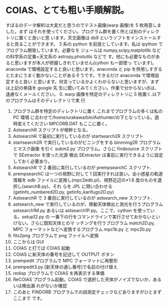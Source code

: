 # COIAS、とても粗い手順解説。

すばるのデータ解析は大変だと思うのでテスト画像(warp 画像)を 5 枚用意しました。まず はそれを使ってください。プログラム群を置く所とは別のディレクトリに置くと良いと思 います。天文画像は ds9 というソフトをインストールすると見ることができます。
3 系の python を前提としています。私は ipython でプログラム開発しています。必要なモ ジュールは numpy,scipy,matplotlib などの科学系の定番+天文系の astropy,photutils などで す。他にも必要なものがあると思いますが本人が把握しきれていません(cython も一部使っ ています)。anaconda で環境設定すると良いと思います。anaconda と pip を併用しすぎる とたまにうまく動かないことがあるそうです。できるだけ anaconda で環境設定すると良い と思います。何言っているかよくわからないと思いますが、まずは上記の単語を google 先 生に聞いてみてください。作業で分からない点は、遠慮なくメールください。
0. warp 画像を特定のディレクトリに 5 枚置く.以下のプログラムはそのディレクトリで実 行
1. プログラム群を特定のディレクトリに置く.これまでプログラムの多くは私の PC 環境 に合わせて/home/urakawa/bin/Asthunter/の下となっている。適時変えてください MPCORB.DAT もここに置く。
2. AstsearchR スクリプトが根幹となる。
3. AstsearchR で最初に実行しているのが startsearch2R スクリプト
4. startsearch2R で実行しているのがビニングをする binnning2R プログラムとマスク画像
を引く subm2.py プログラム。さらに findsource スクリプトで SExtractor を使った光源
検出.SExtractor は事前に実行できるように設定しておく必要あり。
5. AstsearchR で 2 番目に実行しているのが prempsearchC スクリプト.
6. prempsearchC は一つの視野に対して 1 回実行すれば良い。全小惑星の軌道情報を edb
ファイルに変換し(mpc2edb.pl)、視野近辺の±1.8 度のものを選択し(searchB.py)、それ
らを JPL に問い合わせる(getinfo_numbered2D.py, getinfo_karifugo2D.py)
7. AstsearchR で 3 番目に実行しているのが astsearch_new スクリプト.
8. astsearch_new で実行しているのが、移動天体検出と測光を行うプログラム
astsearch1M.py あるいは astsearch1P.py。ここで、cython を使っている。setup12.py の 一番下の行をコマンドラインで実行させておかないといけない。さらに既知天体とのマ ッチングを行うプログラム match2D.py, MPC フォーマットなどへ変換するプログラム mpc1b.py と mpc2b.py
9. fits2png プログラムで png ファイルへ変換
10. ここからは GUI
11. COIAS と打てば COIAS 起動
12. COIAS に新天体の番号を記述して OUTPUT ボタン
13. prempedit プログラムで MPC フォーマットに再整形
14. prempedit3.py [新天体の通し番号]で名前の付け替え
15. redisp プログラムで COIAS を再表示する準備
16. ReCOIAS プログラム起動。COIAS で選択した天体がノイズでないか、あるいは検出漏
れがないか確認
17. このあと FINDORB プログラムでの誤測定チェックなどありますがひとまずここまで
です。
